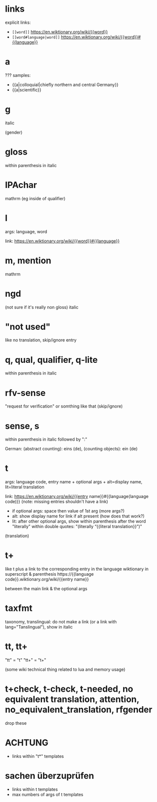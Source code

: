 # links

explicit links:
- `[[word]]` https://en.wiktionary.org/wiki/{{word}}
- `[[word#language|word]]` https://en.wiktionary.org/wiki/{{word}}#{{language}}

# a

???
samples:
- {{a|colloquial|chiefly northern and central Germany}}
- {{a|scientific}}

# g

italic

(gender)

# gloss

within parenthesis in italic

# IPAchar

mathrm (eg inside of qualifier)

# l

args: language, word

link: https://en.wiktionary.org/wiki/{{word}}#{{language}}

# m, mention

mathrm

# ngd

(not sure if it's really non gloss)
 italic

# "not used"

like no translation, skip/ignore entry

# q, qual, qualifier, q-lite

within parenthesis in italic

# rfv-sense

"request for verification" or somthing like that (skip/ignore)

# sense, s

within parenthesis in italic followed by ":"

German: (abstract counting): eins (de), (counting objects): ein (de)

# t

args: language code, entry name + optional args + alt=display name, lit=literal translation

link:
https://en.wiktionary.org/wiki/{{entry name}}#{{language(language code)}}
(note: missing entries shouldn't have a link)

- if optional args: space then value of 1st arg (more args?)
- alt: show display name for link if alt present (how does that work?)
- lit: after other optional args, show within parenthesis after the word "literally" within double quotes:
 "(literally “{{literal translation}}”)"



(translation)

# t+

like t plus a link to the corresponding entry in the language wiktionary
in superscript & parenthesis
https://{{language code}}.wiktionary.org/wiki/{{entry name}}

between the main link & the optional args

# taxfmt

taxonomy, translingual: do not make a link (or a link with lang="Tanslingual"), show in italic

# tt, tt+

"tt" = "t"
"tt+" = "t+"

(some wiki technical thing related to lua and memory usage)

# t+check, t-check, t-needed, no equivalent translation, attention, no_equivalent_translation, rfgender

drop these

# ACHTUNG

- links within "t*" templates


# sachen überzuprüfen

- links within t templates
- max numbers of args of t templates